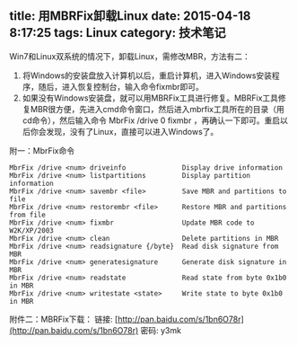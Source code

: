 title: 用MBRFix卸载Linux
date: 2015-04-18 8:17:25
tags: Linux
category: 技术笔记
---

Win7和Linux双系统的情况下，卸载Linux，需修改MBR，方法有二：
1. 将Windows的安装盘放入计算机以后，重启计算机，进入Windows安装程序，随后，进入恢复控制台，输入命令fixmbr即可。
2. 如果没有Windows安装盘，就可以用MBRFix工具进行修复。MBRFix工具修复MBR很方便，先进入cmd命令窗口，然后进入mbrfix工具所在的目录（用cd命令），然后输入命令 MbrFix /drive 0 fixmbr ，再确认一下即可。重启以后你会发现，没有了Linux，直接可以进入Windows了。

附一：MbrFix命令
```
MbrFix /drive <num> driveinfo              Display drive information
MbrFix /drive <num> listpartitions         Display partition information
MbrFix /drive <num> savembr <file>         Save MBR and partitions to file
MbrFix /drive <num> restorembr <file>      Restore MBR and partitions from file
MbrFix /drive <num> fixmbr                 Update MBR code to W2K/XP/2003
MbrFix /drive <num> clean                  Delete partitions in MBR
MbrFix /drive <num> readsignature {/byte}  Read disk signature from MBR
MbrFix /drive <num> generatesignature      Generate disk signature in MBR
MbrFix /drive <num> readstate              Read state from byte 0x1b0 in MBR
MbrFix /drive <num> writestate <state>     Write state to byte 0x1b0 in MBR
```
<!--more-->
附件二：MBRFix下载：
链接: [http://pan.baidu.com/s/1bn6O78r](http://pan.baidu.com/s/1bn6O78r)
密码: y3mk
